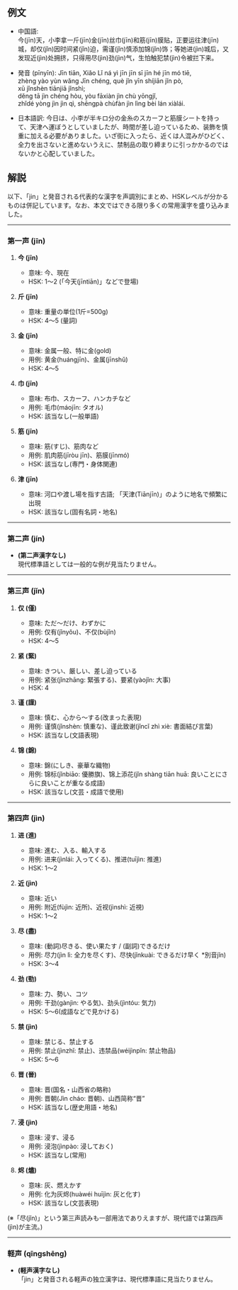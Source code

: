 ## 例文
* 中国語:  
  今(jīn)天，小李拿一斤(jīn)金(jīn)丝巾(jīn)和筋(jīn)膜贴，正要运往津(jīn)城，却仅(jǐn)因时间紧(jǐn)迫，需谨(jǐn)慎添加锦(jǐn)饰；等她进(jìn)城后，又发现近(jìn)处拥挤，只得用尽(jìn)劲(jìn)气，生怕触犯禁(jìn)令被拦下来。

* 発音 (pīnyīn):
  Jīn tiān, Xiǎo Lǐ ná yì jīn jīn sī jīn hé jīn mó tiē,  
  zhèng yào yùn wǎng Jīn chéng, què jǐn yīn shíjiān jǐn pò,  
  xū jǐnshèn tiānjiā jǐnshì;  
  děng tā jìn chéng hòu, yòu fāxiàn jìn chù yōngjǐ,  
  zhǐdé yòng jìn jìn qì, shēngpà chùfàn jìn lìng bèi lán xiàlái.  

* 日本語訳:
  今日は、小李が半キロ分の金糸のスカーフと筋膜シートを持って、天津へ運ぼうとしていましたが、時間が差し迫っているため、装飾を慎重に加える必要がありました。いざ街に入ったら、近くは人混みがひどく、全力を出さないと進めないうえに、禁制品の取り締まりに引っかかるのではないかと心配していました。

## 解説

以下、「jin」と発音される代表的な漢字を声調別にまとめ、HSKレベルが分かるものは併記しています。なお、本文ではできる限り多くの常用漢字を盛り込みました。

---

### 第一声 (jīn)

1. **今 (jīn)**
   - 意味: 今、現在  
   - HSK: 1〜2 (「今天(jīntiān)」などで登場)
   
2. **斤 (jīn)**
   - 意味: 重量の単位(1斤=500g)  
   - HSK: 4〜5 (量詞)

3. **金 (jīn)**
   - 意味: 金属一般、特に金(gold)  
   - 用例: 黄金(huángjīn)、金属(jīnshǔ)  
   - HSK: 4〜5

4. **巾 (jīn)**
   - 意味: 布巾、スカーフ、ハンカチなど  
   - 用例: 毛巾(máojīn: タオル)  
   - HSK: 該当なし(一般単語)

5. **筋 (jīn)**
   - 意味: 筋(すじ)、筋肉など  
   - 用例: 肌肉筋(jīròu jīn)、筋膜(jīnmó)  
   - HSK: 該当なし(専門・身体関連)

6. **津 (jīn)**
   - 意味: 河口や渡し場を指す古語; 「天津(Tiānjīn)」のように地名で頻繁に出現  
   - HSK: 該当なし(固有名詞・地名)

---

### 第二声 (jín)
- **(第二声漢字なし)**  
  現代標準語としては一般的な例が見当たりません。

---

### 第三声 (jǐn)

1. **仅 (僅)**  
   - 意味: ただ〜だけ、わずかに  
   - 用例: 仅有(jǐnyǒu)、不仅(bùjǐn)  
   - HSK: 4〜5

2. **紧 (緊)**  
   - 意味: きつい、厳しい、差し迫っている  
   - 用例: 紧张(jǐnzhāng: 緊張する)、要紧(yàojǐn: 大事)  
   - HSK: 4

3. **谨 (謹)**  
   - 意味: 慎む、心から〜する(改まった表現)  
   - 用例: 谨慎(jǐnshèn: 慎重な)、谨此致谢(jǐncǐ zhì xiè: 書面結び言葉)  
   - HSK: 該当なし(文語表現)

4. **锦 (錦)**  
   - 意味: 錦(にしき、豪華な織物)  
   - 用例: 锦标(jǐnbiāo: 優勝旗)、锦上添花(jǐn shàng tiān huā: 良いことにさらに良いことが重なる成語)  
   - HSK: 該当なし(文芸・成語で使用)

---

### 第四声 (jìn)

1. **进 (進)**  
   - 意味: 進む、入る、輸入する  
   - 用例: 进来(jìnlái: 入ってくる)、推进(tuījìn: 推進)  
   - HSK: 1〜2

2. **近 (jìn)**
   - 意味: 近い  
   - 用例: 附近(fùjìn: 近所)、近视(jìnshì: 近視)  
   - HSK: 1〜2

3. **尽 (盡)**  
   - 意味: (動詞)尽きる、使い果たす / (副詞)できるだけ  
   - 用例: 尽力(jìn lì: 全力を尽くす)、尽快(jǐnkuài: できるだけ早く *別音jǐn)  
   - HSK: 3〜4

4. **劲 (勁)**  
   - 意味: 力、勢い、コツ  
   - 用例: 干劲(gànjìn: やる気)、劲头(jìntóu: 気力)  
   - HSK: 5〜6(成語などで見かける)

5. **禁 (jìn)**  
   - 意味: 禁じる、禁止する  
   - 用例: 禁止(jìnzhǐ: 禁止)、违禁品(wéijìnpǐn: 禁止物品)  
   - HSK: 5〜6

6. **晋 (晉)**  
   - 意味: 晋(国名・山西省の略称)  
   - 用例: 晋朝(Jìn cháo: 晋朝)、山西简称“晋”  
   - HSK: 該当なし(歴史用語・地名)

7. **浸 (jìn)**  
   - 意味: 浸す、浸る  
   - 用例: 浸泡(jìnpào: 浸しておく)  
   - HSK: 該当なし(常用)

8. **烬 (燼)**  
   - 意味: 灰、燃えかす  
   - 用例: 化为灰烬(huàwéi huījìn: 灰と化す)  
   - HSK: 該当なし(文芸表現)

(※「尽(jǐn)」という第三声読みも一部用法でありえますが、現代語では第四声(jìn)が主流。)

---

### 軽声 (qīngshēng)

- **(軽声漢字なし)**  
  「jin」と発音される軽声の独立漢字は、現代標準語に見当たりません。
